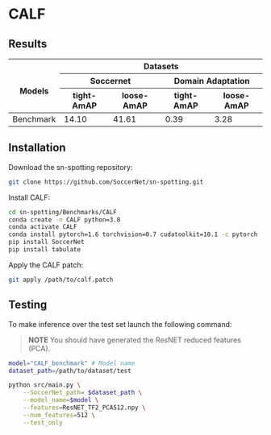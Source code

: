 # CALF

## Results

<table>
<thead>
  <tr>
    <th rowspan="3"><br>Models</th>
    <th colspan="4">Datasets</th>
  </tr>
  <tr>
    <th colspan="2">Soccernet</th>
    <th colspan="2">Domain Adaptation</th>
  </tr>
  <tr>
    <th>tight-AmAP</th>
    <th>loose-AmAP</th>
    <th>tight-AmAP</th>
    <th>loose-AmAP</th>
  </tr>
</thead>
<tbody>
  <tr>
    <td>Benchmark</td>
    <td>14.10</td>
    <td>41.61</td>
    <td>0.39</td>
    <td>3.28</td>
  </tr>
</tbody>
</table>

## Installation

Download the sn-spotting repository:

```bash
git clone https://github.com/SoccerNet/sn-spotting.git
```

Install CALF:

```bash
cd sn-spotting/Benchmarks/CALF
conda create -n CALF python=3.8
conda activate CALF
conda install pytorch=1.6 torchvision=0.7 cudatoolkit=10.1 -c pytorch
pip install SoccerNet
pip install tabulate
```

Apply the CALF patch:

```bash
git apply /path/to/calf.patch
```

## Testing

To make inference over the test set launch the following command:

> **NOTE**
You should have generated the ResNET reduced features (PCA).

```bash
model="CALF_benchmark" # Model name
dataset_path=/path/to/dataset/test

python src/main.py \
    --SoccerNet_path= $dataset_path \
    --model_name=$model \
    --features=ResNET_TF2_PCA512.npy \
    --num_features=512 \
    --test_only
```
